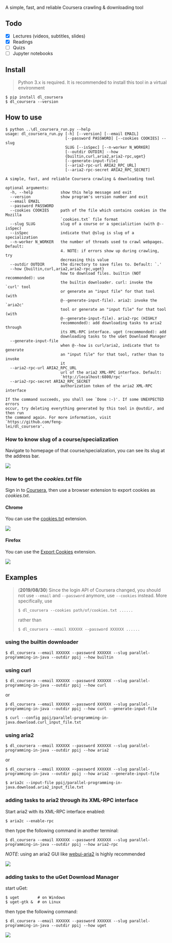 A simple, fast, and reliable Coursera crawling & downloading tool

## Todo

- [x] Lectures (videos, subtitles, slides)
- [x] Readings
- [ ] Quizs
- [ ] Jupyter notebooks

## Install

> Python 3.x is required. It is recommended to install this tool in a virtual environment

```
$ pip install dl_coursera
$ dl_coursera --version
```

## How to use

```
$ python ..\dl_coursera_run.py --help
usage: dl_coursera_run.py [-h] [--version] [--email EMAIL]
                          [--password PASSWORD] [--cookies COOKIES] --slug
                          SLUG [--isSpec] [--n-worker N_WORKER]
                          [--outdir OUTDIR] --how
                          {builtin,curl,aria2,aria2-rpc,uget}
                          [--generate-input-file]
                          [--aria2-rpc-url ARIA2_RPC_URL]
                          [--aria2-rpc-secret ARIA2_RPC_SECRET]

A simple, fast, and reliable Coursera crawling & downloading tool

optional arguments:
  -h, --help            show this help message and exit
  --version             show program's version number and exit
  --email EMAIL
  --password PASSWORD
  --cookies COOKIES     path of the file which contains cookies in the Mozilla
                        `cookies.txt` file format
  --slug SLUG           slug of a course or a specializtion (with @--isSpec)
  --isSpec              indicate that @slug is slug of a specialization
  --n-worker N_WORKER   the number of threads used to crawl webpages. Default:
                        4. NOTE: if errors show up during crawling, try
                        decreasing this value
  --outdir OUTDIR       the directory to save files to. Default: `.'
  --how {builtin,curl,aria2,aria2-rpc,uget}
                        how to download files. builtin (NOT recommonded): use
                        the builtin downloader. curl: invoke the `curl' tool
                        or generate an "input file" for that tool (with
                        @--generate-input-file). aria2: invoke the `aria2c'
                        tool or generate an "input file" for that tool (with
                        @--generate-input-file). aria2-rpc (HIGHLY
                        recommonded): add downloading tasks to aria2 through
                        its XML-RPC interface. uget (recommonded): add
                        downloading tasks to the uGet Download Manager
  --generate-input-file
                        when @--how is curl/aria2, indicate that to generate
                        an "input file" for that tool, rather than to invoke
                        it
  --aria2-rpc-url ARIA2_RPC_URL
                        url of the aria2 XML-RPC interface. Default:
                        `http://localhost:6800/rpc'
  --aria2-rpc-secret ARIA2_RPC_SECRET
                        authorization token of the aria2 XML-RPC interface

If the command succeeds, you shall see `Done :-)'. If some UNEXPECTED errors
occur, try deleting everything generated by this tool in @outdir, and then run
the command again. For more information, visit `https://github.com/feng-
lei/dl_coursera'.
```

### How to know slug of a course/specialization

Navigate to homepage of that course/specialization, you can see its slug at the address bar.

![](0.png)

### How to get the *cookies.txt* file

Sign in to [Coursera](https://www.coursera.org/), then use a browser extension to export cookies as *cookies.txt*.

#### Chrome

You can use the [cookies.txt](https://chrome.google.com/webstore/detail/cookiestxt/njabckikapfpffapmjgojcnbfjonfjfg) extension.

![](3.png)

#### Firefox

You can use the [Export Cookies](https://addons.mozilla.org/en-US/firefox/addon/export-cookies-txt/?src=search) extension.

![](4.png)

## Examples

> (**2019/08/30**) Since the login API of Coursera changed, you should not use `--email` and `--password` anymore, use `--cookies` instead. More specifically, use
>
> ```
> $ dl_coursera --cookies path/of/cookies.txt ......
> ```
>
> rather than
>
> ```
> $ dl_coursera --email XXXXXX --password XXXXXX ......
> ```

### using the builtin downloader

```
$ dl_coursera --email XXXXXX --password XXXXXX --slug parallel-programming-in-java --outdir ppij --how builtin
```

### using curl

```
$ dl_coursera --email XXXXXX --password XXXXXX --slug parallel-programming-in-java --outdir ppij --how curl
```

or

```
$ dl_coursera --email XXXXXX --password XXXXXX --slug parallel-programming-in-java --outdir ppij --how curl --generate-input-file

$ curl --config ppij/parallel-programming-in-java.download.curl_input_file.txt
```

### using aria2

```
$ dl_coursera --email XXXXXX --password XXXXXX --slug parallel-programming-in-java --outdir ppij --how aria2
```

or

```
$ dl_coursera --email XXXXXX --password XXXXXX --slug parallel-programming-in-java --outdir ppij --how aria2 --generate-input-file

$ aria2c --input-file ppij/parallel-programming-in-java.download.aria2_input_file.txt
```

### adding tasks to aria2 through its XML-RPC interface

Start aria2 with its XML-RPC interface enabled:

```
$ aria2c --enable-rpc
```

then type the following command in another terminal:

```
$ dl_coursera --email XXXXXX --password XXXXXX --slug parallel-programming-in-java --outdir ppij --how aria2-rpc
```

*NOTE*: using an aria2 GUI like [webui-aria2](https://github.com/ziahamza/webui-aria2) is highly recommended

![](1.png)

### adding tasks to the uGet Download Manager

start uGet:

```
$ uget        # on Windows
$ uget-gtk &  # on Linux
```

then type the following command:

```
$ dl_coursera --email XXXXXX --password XXXXXX --slug parallel-programming-in-java --outdir ppij --how uget
```

![](2.png)

